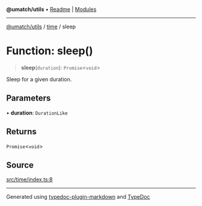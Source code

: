 **@umatch/utils** • [Readme](../../index.md) \| [Modules](../../modules.md)

***

[@umatch/utils](../../modules.md) / [time](../index.md) / sleep

# Function: sleep()

> **sleep**(`duration`): `Promise`\<`void`\>

Sleep for a given duration.

## Parameters

• **duration**: `DurationLike`

## Returns

`Promise`\<`void`\>

## Source

[src/time/index.ts:8](https://github.com/umatch-oficial/utils/blob/1c5b195/src/time/index.ts#L8)

***

Generated using [typedoc-plugin-markdown](https://www.npmjs.com/package/typedoc-plugin-markdown) and [TypeDoc](https://typedoc.org/)
